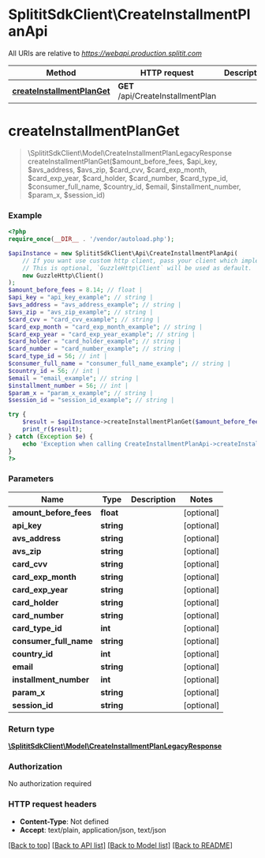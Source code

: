 # SplititSdkClient\CreateInstallmentPlanApi

All URIs are relative to *https://webapi.production.splitit.com*

Method | HTTP request | Description
------------- | ------------- | -------------
[**createInstallmentPlanGet**](CreateInstallmentPlanApi.md#createInstallmentPlanGet) | **GET** /api/CreateInstallmentPlan | 


# **createInstallmentPlanGet**
> \SplititSdkClient\Model\CreateInstallmentPlanLegacyResponse createInstallmentPlanGet($amount_before_fees, $api_key, $avs_address, $avs_zip, $card_cvv, $card_exp_month, $card_exp_year, $card_holder, $card_number, $card_type_id, $consumer_full_name, $country_id, $email, $installment_number, $param_x, $session_id)



### Example
```php
<?php
require_once(__DIR__ . '/vendor/autoload.php');

$apiInstance = new SplititSdkClient\Api\CreateInstallmentPlanApi(
    // If you want use custom http client, pass your client which implements `GuzzleHttp\ClientInterface`.
    // This is optional, `GuzzleHttp\Client` will be used as default.
    new GuzzleHttp\Client()
);
$amount_before_fees = 8.14; // float | 
$api_key = "api_key_example"; // string | 
$avs_address = "avs_address_example"; // string | 
$avs_zip = "avs_zip_example"; // string | 
$card_cvv = "card_cvv_example"; // string | 
$card_exp_month = "card_exp_month_example"; // string | 
$card_exp_year = "card_exp_year_example"; // string | 
$card_holder = "card_holder_example"; // string | 
$card_number = "card_number_example"; // string | 
$card_type_id = 56; // int | 
$consumer_full_name = "consumer_full_name_example"; // string | 
$country_id = 56; // int | 
$email = "email_example"; // string | 
$installment_number = 56; // int | 
$param_x = "param_x_example"; // string | 
$session_id = "session_id_example"; // string | 

try {
    $result = $apiInstance->createInstallmentPlanGet($amount_before_fees, $api_key, $avs_address, $avs_zip, $card_cvv, $card_exp_month, $card_exp_year, $card_holder, $card_number, $card_type_id, $consumer_full_name, $country_id, $email, $installment_number, $param_x, $session_id);
    print_r($result);
} catch (Exception $e) {
    echo 'Exception when calling CreateInstallmentPlanApi->createInstallmentPlanGet: ', $e->getMessage(), PHP_EOL;
}
?>
```

### Parameters

Name | Type | Description  | Notes
------------- | ------------- | ------------- | -------------
 **amount_before_fees** | **float**|  | [optional]
 **api_key** | **string**|  | [optional]
 **avs_address** | **string**|  | [optional]
 **avs_zip** | **string**|  | [optional]
 **card_cvv** | **string**|  | [optional]
 **card_exp_month** | **string**|  | [optional]
 **card_exp_year** | **string**|  | [optional]
 **card_holder** | **string**|  | [optional]
 **card_number** | **string**|  | [optional]
 **card_type_id** | **int**|  | [optional]
 **consumer_full_name** | **string**|  | [optional]
 **country_id** | **int**|  | [optional]
 **email** | **string**|  | [optional]
 **installment_number** | **int**|  | [optional]
 **param_x** | **string**|  | [optional]
 **session_id** | **string**|  | [optional]

### Return type

[**\SplititSdkClient\Model\CreateInstallmentPlanLegacyResponse**](../Model/CreateInstallmentPlanLegacyResponse.md)

### Authorization

No authorization required

### HTTP request headers

 - **Content-Type**: Not defined
 - **Accept**: text/plain, application/json, text/json

[[Back to top]](#) [[Back to API list]](../../README.md#documentation-for-api-endpoints) [[Back to Model list]](../../README.md#documentation-for-models) [[Back to README]](../../README.md)

